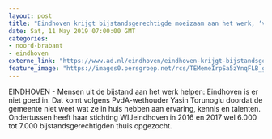 ```yaml
---
layout: post
title: "Eindhoven krijgt bijstandsgerechtigde moeizaam aan het werk, ‘veel chagrijn en weinig samenwerking’"
date: Sat, 11 May 2019 07:00:00 GMT
categories: 
- noord-brabant 
- eindhoven 
externe_link: "https://www.ad.nl/eindhoven/eindhoven-krijgt-bijstandsgerechtigde-moeizaam-aan-het-werk-veel-chagrijn-en-weinig-samenwerking~a9b048fb/"
feature_image: "https://images0.persgroep.net/rcs/TEMemeIrpSa5zYnqFLB_g9U1K7c/diocontent/134658771/_fitwidth/400/?appId=21791a8992982cd8da851550a453bd7f&quality=0.7"
---
```


EINDHOVEN - Mensen uit de bijstand aan het werk helpen: Eindhoven is er niet goed in. Dat komt volgens PvdA-wethouder Yasin Torunoglu doordat de gemeente niet weet wat ze in huis hebben aan ervaring, kennis en talenten. Ondertussen heeft haar stichting WIJeindhoven in 2016 en 2017 wel 6.000 tot 7.000 bijstandsgerechtigden thuis opgezocht.
